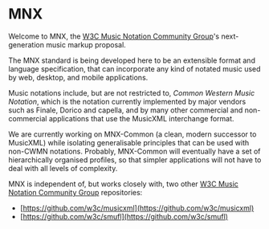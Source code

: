 # MNX

Welcome to MNX, the [W3C Music Notation Community Group](https://www.w3.org/community/music-notation/)'s next-generation music markup proposal.

The MNX standard is being developed here to be an extensible format and language specification, that can incorporate any kind of notated music used by web, desktop, and mobile applications.

Music notations include, but are not restricted to, _Common Western Music Notation_, which is the notation currently implemented by major vendors such as Finale, Dorico and capella,
and by many other commercial and non-commercial applications that use the MusicXML interchange format.

We are currently working on MNX-Common (a clean, modern successor to MusicXML) while isolating generalisable principles that can be used with non-CWMN notations.
Probably, MNX-Common will eventually have a set of hierarchically organised profiles, so that simpler applications will not have to deal with all levels of complexity.

MNX is independent of, but works closely with, two other [W3C Music Notation Community Group](https://www.w3.org/community/music-notation/) repositories:
- [https://github.com/w3c/musicxml](https://github.com/w3c/musicxml)
- [https://github.com/w3c/smufl](https://github.com/w3c/smufl)
